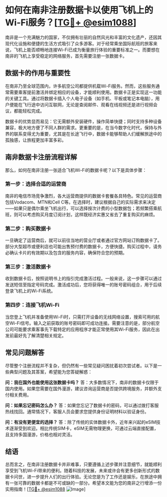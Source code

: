 # 如何在南非注册数据卡以使用飞机上的Wi-Fi服务？[[TG💪+ @esim1088](https://t.me/s/esim1088)]

南非是一个充满魅力的国家，不仅拥有壮丽的自然风光和丰富的文化遗产，还因其现代化设施和便捷的生活方式吸引了众多游客。对于经常乘坐国际航班的旅客来说，飞机上能否顺畅地连接Wi-Fi已成为衡量旅行体验的重要标准之一。而要想在南非的飞机上享受稳定的网络服务，首先需要注册一张数据卡。

## 数据卡的作用与重要性

在南非乃至全球范围内，许多航空公司都提供机载Wi-Fi服务。然而，这些服务通常需要乘客提前激活并绑定相应的设备，才能顺利使用。数据卡正是实现这一功能的关键工具。通过将数据卡插入个人电子设备（如手机、平板或笔记本电脑），用户便能在飞行途中访问互联网，无论是查阅邮件、观看在线视频还是进行视频会议，都能轻松完成。

数据卡的优势显而易见：它无需额外安装硬件，操作简单快捷；同时支持多种设备兼容，极大地方便了不同人群的需求。更重要的是，在当今数字化时代，保持与外界的联系变得尤为重要，尤其是在长途飞行中，数据卡能够帮助人们缓解旅途中的孤独感，让旅程更加丰富多彩。

## 南非数据卡注册流程详解

那么，如何在南非注册一张适合飞机Wi-Fi的数据卡呢？以下是具体步骤：

### 第一步：选择合适的运营商

南非的电信市场竞争激烈，各大运营商提供的数据卡套餐各具特色。常见的运营商包括Vodacom、MTN和Cell C等。在选择时，建议根据自己的实际需求来决定——如果只是偶尔乘坐飞机出行，可以选择按次计费的小型数据包；若频繁搭乘航班，则可以考虑购买月度订阅计划，这样既经济实惠又省去了重复购买的麻烦。

### 第二步：购买数据卡

一旦确定了运营商后，就可以前往当地的营业厅或者通过官方网站订购数据卡了。部分大型超市或便利店也可能出售预付费的数据卡，方便快捷。购买过程中，请务必确认卡片的有效期以及包含的服务内容，确保符合您的预期。

### 第三步：激活数据卡

收到数据卡后，按照说明书上的指引完成激活过程。一般来说，这一步骤可以通过发送短信至指定号码完成。激活成功后，您将获得唯一的账号密码组合，用于后续登录飞机上的Wi-Fi系统。

### 第四步：连接飞机Wi-Fi

当您登上飞机并准备使用Wi-Fi时，只需打开设备的无线网络设置，搜索可用的航空Wi-Fi信号。输入之前获取的账号密码即可成功连接。需要注意的是，部分航空公司可能要求乘客事先下载特定的应用程序才能正常使用其Wi-Fi服务，因此在出发前最好先了解清楚相关规定。

## 常见问题解答

尽管整个注册流程并不复杂，但仍然有一些常见疑问困扰着初次尝试者。以下是一些典型问题及其答案，希望能为您答疑解惑：

**问：我在国外也能使用这张数据卡吗？**
答：大多数情况下，南非的数据卡仅限于国内使用。如果您需要在国外漫游，建议咨询运营商是否提供跨境服务，并额外支付相关费用。

**问：如果忘记密码怎么办？**
答：如果您忘记了数据卡的密码，可以通过拨打客服热线找回。通常情况下，客服人员会要求您提供身份证明材料以验证身份。

**问：有没有更便宜的选择？**
答：除了传统的实体数据卡外，近年来兴起的eSIM技术逐渐受到欢迎。相比传统SIM卡，eSIM无需物理更换，可通过云端直接配置，且支持多国漫游，价格也相对灵活。

## 结语

总而言之，在南非注册数据卡并非难事，只要遵循上述步骤并注意细节，就能顺利享受到飞机Wi-Fi带来的便利。随着科技的发展，未来或许会有更多创新形式的数据卡问世，进一步提升人们的出行体验。无论您是为了工作还是娱乐，在旅途中拥有一张可靠的数据卡都是不可或缺的一部分。希望本文能为您的南非之行增添一份实用指南！[[TG💪+ @esim1088](https://t.me/s/esim1088) ![Image](https://i.postimg.cc/4NQfJmqS/Snipaste-2025-05-13-00-14-12.png)]